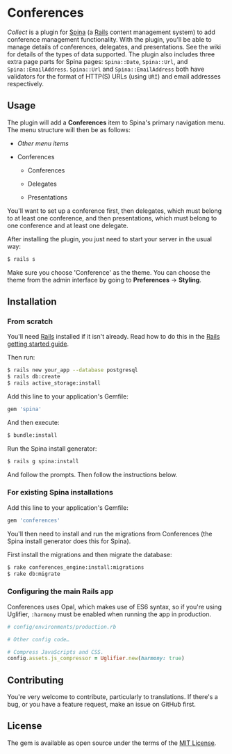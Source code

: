 # Conferences

*Collect* is a plugin for [Spina](https://www.spinacms.com 'Spina website') (a [Rails](http://rubyonrails.org 'Ruby on Rails website') content management system) to add conference management functionality.
With the plugin, you'll be able to manage details of conferences, delegates, and presentations.
See the wiki for details of the types of data supported.
The plugin also includes three extra page parts for Spina pages: `Spina::Date`, `Spina::Url`, and `Spina::EmailAddress`.
`Spina::Url` and `Spina::EmailAddress` both have validators for the format of HTTP(S) URLs (using `URI`) and email addresses respectively.

## Usage

The plugin will add a **Conferences** item to Spina's primary navigation menu.
The menu structure will then be as follows:

* *Other menu items*

* Conferences
    
    * Conferences
    
    * Delegates
    
    * Presentations
    
You'll want to set up a conference first,
then delegates, which must belong to at least one conference,
and then presentations, which must belong to one conference and at least one delegate.

After installing the plugin, you just need to start your server in the usual way:
```bash
$ rails s
```

Make sure you choose 'Conference' as the theme.
You can choose the theme from the admin interface by going to **Preferences** &rarr; **Styling**.

## Installation

### From scratch

You'll need [Rails](http://rubyonrails.org 'Ruby on Rails website') installed if it isn't already.
Read how to do this in the [Rails getting started guide](https://guides.rubyonrails.org/getting_started.html 'Getting Started with Rails').

Then run:
```bash
$ rails new your_app --database postgresql
$ rails db:create
$ rails active_storage:install
```

Add this line to your application's Gemfile:

```ruby
gem 'spina'
```

And then execute:
```bash
$ bundle:install
```

Run the Spina install generator:
```bash
$ rails g spina:install
```

And follow the prompts.
Then follow the instructions below.

### For existing Spina installations

Add this line to your application's Gemfile:

```ruby
gem 'conferences'
```

You'll then need to install and run the migrations from Conferences (the Spina install generator does this for Spina).

First install the migrations and then migrate the database:
```bash
$ rake conferences_engine:install:migrations
$ rake db:migrate
```

### Configuring the main Rails app

Conferences uses Opal, which makes use of ES6 syntax, 
so if you're using Uglifier, `:harmony` must be enabled when running the app in production.

```ruby
# config/environments/production.rb

# Other config code…

# Compress JavaScripts and CSS.
config.assets.js_compressor = Uglifier.new(harmony: true)
```

## Contributing

You're very welcome to contribute, particularly to translations.
If there's a bug, or you have a feature request, make an issue on GitHub first.

## License

The gem is available as open source under the terms of the [MIT License](https://opensource.org/licenses/MIT).
